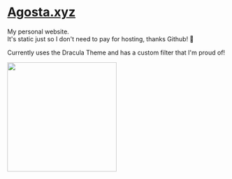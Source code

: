 # [Agosta.xyz](https://agosta.xyz)  

  
My personal website.  
It's static just so I don't need to pay for hosting, thanks Github! 🐙

Currently uses the Dracula Theme and has a custom filter that I'm proud of!
  
<img alt="" src="https://agosta.xyz/src/social.png" height="250px">

